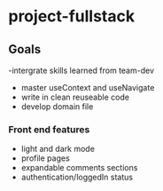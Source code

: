 # project-fullstack

## Goals 
-intergrate skills learned from team-dev
- master useContext and useNavigate 
- write in clean reuseable code
- develop domain file

### Front end features
- light and dark mode
- profile pages
- expandable comments sections
- authentication/loggedIn status 
